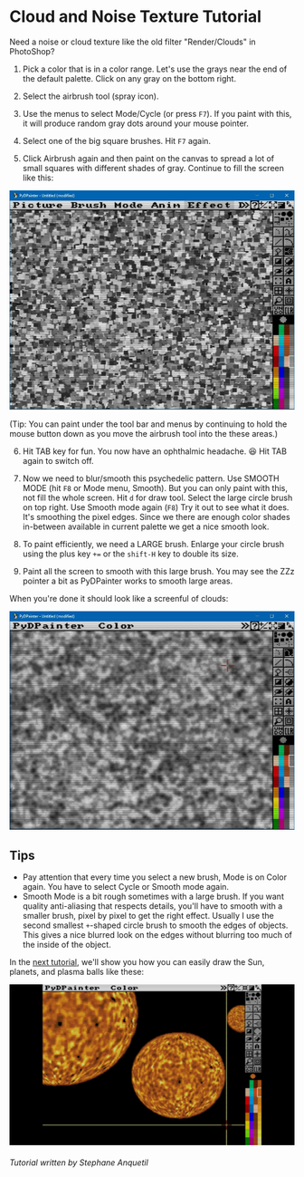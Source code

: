 # Cloud and Noise Texture Tutorial

Need a noise or cloud texture like the old filter "Render/Clouds" in PhotoShop?

1. Pick a color that is in a color range. Let's use the grays near the end of the default palette. Click on any gray on the bottom right.

2. Select the airbrush tool (spray icon).

3. Use the menus to select Mode/Cycle (or press `F7`). If you paint with this, it will produce random gray dots around your mouse pointer.

4. Select one of the big square brushes. Hit `F7` again.

5. Click Airbrush again and then paint on the canvas to spread a lot of small squares with different shades of gray. Continue to fill the screen like this:

![cloud blocks](cloud_blocks.jpg)

(Tip: You can paint under the tool bar and menus by continuing to hold the mouse button down as you move the airbrush tool into the these areas.)

6. Hit TAB key for fun.
You now have an ophthalmic headache. :laughing: Hit TAB again to switch off.

7. Now we need to blur/smooth this psychedelic pattern. Use SMOOTH MODE (hit `F8` or Mode menu, Smooth).
But you can only paint with this, not fill the whole screen.
Hit `d` for draw tool. Select the large circle brush on top right.
Use Smooth mode again (`F8`)
Try it out to see what it does. It's smoothing the pixel edges. Since we there are enough color shades in-between available in current palette we get a nice smooth look.

8. To paint efficiently, we need a LARGE brush. Enlarge your circle brush using the plus key `+=` or the `shift-H` key to double its size.

9. Paint all the screen to smooth with this large brush. You may see the ZZz pointer a bit as PyDPainter works to smooth large areas.

When you're done it should look like a screenful of clouds:

![cloud blur](cloud_blur.jpg)

## Tips

* Pay attention that every time you select a new brush, Mode is on Color again. You have to select Cycle or Smooth mode again.
* Smooth Mode is a bit rough sometimes with a large brush. If you want quality anti-aliasing that respects details, you'll have to smooth with a smaller brush, pixel by pixel to get the right effect.
Usually I use the second smallest `+`-shaped circle brush to smooth the edges of objects. This gives a nice blurred look on the edges without blurring too much of the inside of the object.

In the [next tutorial](../plasma/Plasma.md), we'll show you how you can easily draw the Sun, planets, and plasma balls like these:

![sun wrap](sun_wrap.jpg)

###### Tutorial written by Stephane Anquetil
